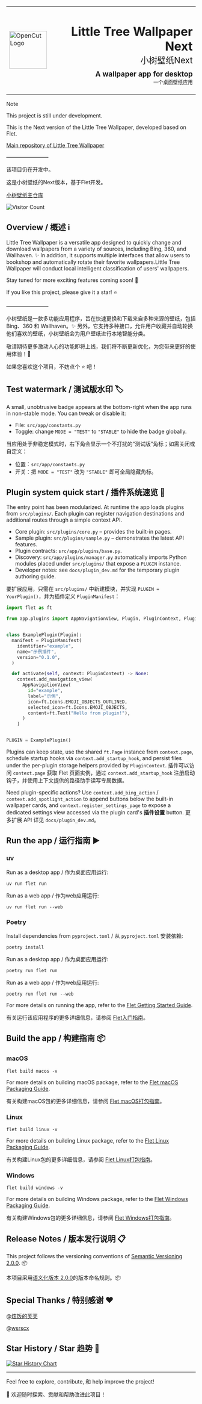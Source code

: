 
<table width="100%">
  <tr>
    <td align="left" width="120">
      <img src="src\assets\images\icon.ico" alt="OpenCut Logo" width="100" />
    </td>
    <td align="right">
      <h1>Little Tree Wallpaper Next  <br><span style="font-size: 0.7em; font-weight: normal;">小树壁纸Next</span></h1>
      <h3 style="margin-top: -10px;">A wallpaper app for desktop <br><span style="font-size: 0.7em; font-weight: normal;">一个桌面壁纸应用</span></h3>
    </td>
  </tr>
</table>


> [!NOTE]
> 
> This project is still under development. 
> 
> This is the Next version of the Little Tree Wallpaper, developed based on Flet. 
> 
> [Main repository of Little Tree Wallpaper](https://github.com/shu-shu-1/Little-Tree-Wallpaper)
> 
> ————————
> 
> 该项目仍在开发中。
> 
> 这是小树壁纸的Next版本，基于Flet开发。
> 
> [小树壁纸主仓库](https://github.com/shu-shu-1/Little-Tree-Wallpaper)


![Visitor Count](http://estruyf-github.azurewebsites.net/api/VisitorHit?user=shu-shu-1&repo=Little-Tree-Wallpaper-Next-Flet&countColor=%237B1E7B)

## Overview / 概述 ℹ️

Little Tree Wallpaper is a versatile app designed to quickly change and download wallpapers from a variety of sources, including Bing, 360, and Wallhaven. ✨ In addition, it supports multiple interfaces that allow users to bookshop and automatically rotate their favorite wallpapers.Little Tree Wallpaper will conduct local intelligent classification of users' wallpapers.

Stay tuned for more exciting features coming soon! 🎉

If you like this project, please give it a star! ⭐️

————————

小树壁纸是一款多功能应用程序，旨在快速更换和下载来自多种来源的壁纸，包括 Bing、360 和 Wallhaven。✨ 另外，它支持多种接口，允许用户收藏并自动轮换他们喜欢的壁纸，小树壁纸会为用户壁纸进行本地智能分类。

敬请期待更多激动人心的功能即将上线，我们将不断更新优化，为您带来更好的使用体验！🎉

如果您喜欢这个项目，不妨点个 ⭐️ 吧！

## Test watermark / 测试版水印 🏷️

A small, unobtrusive badge appears at the bottom-right when the app runs in non-stable mode. You can tweak or disable it:

- File: `src/app/constants.py`
- Toggle: change `MODE = "TEST"` to `"STABLE"` to hide the badge globally.

当应用处于非稳定模式时，右下角会显示一个不打扰的“测试版”角标；如需关闭或自定义：

- 位置：`src/app/constants.py`
- 开关：把 `MODE = "TEST"` 改为 `"STABLE"` 即可全局隐藏角标。

## Plugin system quick start / 插件系统速览 🔌

The entry point has been modularized. At runtime the app loads plugins from `src/plugins/`. Each plugin can register navigation destinations and additional routes through a simple context API.

- Core plugin: `src/plugins/core.py` – provides the built-in pages.
- Sample plugin: `src/plugins/sample.py` – demonstrates the latest API features.
- Plugin contracts: `src/app/plugins/base.py`.
- Discovery: `src/app/plugins/manager.py` automatically imports Python modules placed under `src/plugins/` that expose a `PLUGIN` instance.
- Developer notes: see `docs/plugin_dev.md` for the temporary plugin authoring guide.

要扩展应用，只需在 `src/plugins/` 中新建模块，并实现 `PLUGIN = YourPlugin()`，并为插件定义 `PluginManifest`：

```python
import flet as ft

from app.plugins import AppNavigationView, Plugin, PluginContext, PluginManifest


class ExamplePlugin(Plugin):
  manifest = PluginManifest(
    identifier="example",
    name="示例插件",
    version="0.1.0",
  )

  def activate(self, context: PluginContext) -> None:
    context.add_navigation_view(
      AppNavigationView(
        id="example",
        label="示例",
        icon=ft.Icons.EMOJI_OBJECTS_OUTLINED,
        selected_icon=ft.Icons.EMOJI_OBJECTS,
        content=ft.Text("Hello from plugin!"),
      )
    )


PLUGIN = ExamplePlugin()
```

Plugins can keep state, use the shared `ft.Page` instance from `context.page`, schedule startup hooks via `context.add_startup_hook`, and persist files under the per-plugin storage helpers provided by `PluginContext`. 插件可以访问 `context.page` 获取 Flet 页面实例，通过 `context.add_startup_hook` 注册启动钩子，并使用上下文提供的路径助手读写专属数据。

Need plugin-specific actions? Use `context.add_bing_action` / `context.add_spotlight_action` to append buttons below the built-in wallpaper cards, and `context.register_settings_page` to expose a dedicated settings view accessed via the plugin card's **插件设置** button. 更多扩展 API 详见 `docs/plugin_dev.md`。


## Run the app / 运行指南 ▶️

### uv

Run as a desktop app / 作为桌面应用运行: 

```
uv run flet run
```

Run as a web app / 作为web应用运行:

```
uv run flet run --web
```

### Poetry

Install dependencies from `pyproject.toml` / 从 `pyproject.toml` 安装依赖:

```
poetry install
```

Run as a desktop app / 作为桌面应用运行:

```
poetry run flet run
```

Run as a web app / 作为web应用运行:

```
poetry run flet run --web
```

For more details on running the app, refer to the [Flet Getting Started Guide](https://flet.dev/docs/getting-started/).

有关运行该应用程序的更多详细信息，请参阅 [Flet入门指南](https://flet.dev/docs/getting-started/)。

## Build the app / 构建指南 📦

### macOS

```
flet build macos -v
```

For more details on building macOS package, refer to the [Flet macOS Packaging Guide](https://flet.dev/docs/publish/macos/).

有关构建macOS包的更多详细信息，请参阅 [Flet macOS打包指南](https://flet.dev/docs/publish/macos/)。

### Linux

```
flet build linux -v
```

For more details on building Linux package, refer to the [Flet Linux Packaging Guide](https://flet.dev/docs/publish/linux/).

有关构建Linux包的更多详细信息，请参阅 [Flet Linux打包指南](https://flet.dev/docs/publish/linux/)。

### Windows

```
flet build windows -v
```

For more details on building Windows package, refer to the [Flet Windows Packaging Guide](https://flet.dev/docs/publish/windows/).

有关构建Windows包的更多详细信息，请参阅 [Flet Windows打包指南](https://flet.dev/docs/publish/windows/)。

## Release Notes / 版本发行说明 📋

This project follows the versioning conventions of [Semantic Versioning 2.0.0](https://semver.org/). 📦

本项目采用[语义化版本 2.0.0](https://semver.org/lang/zh-CN/)的版本命名规则。📦

## Special Thanks / 特别感谢 ❤️

@[炫饭的芙芙](https://space.bilibili.com/1669914811)

@[wsrscx](https://github.com/wsrscx)



## Star History / Star 趋势 🌟


<a href="https://www.star-history.com/#shu-shu-1/Little-Tree-Wallpaper-Next-Flet&Date">
 <picture>
   <source media="(prefers-color-scheme: dark)" srcset="https://api.star-history.com/svg?repos=shu-shu-1/Little-Tree-Wallpaper-Next-Flet&type=Date&theme=dark" />
   <source media="(prefers-color-scheme: light)" srcset="https://api.star-history.com/svg?repos=shu-shu-1/Little-Tree-Wallpaper-Next-Flet&type=Date" />
   <img alt="Star History Chart" src="https://api.star-history.com/svg?repos=shu-shu-1/Little-Tree-Wallpaper-Next-Flet&type=Date" />
 </picture>
</a>


---

Feel free to explore, contribute, 和 help improve the project! 

🚀 欢迎随时探索、贡献和帮助改进此项目！
